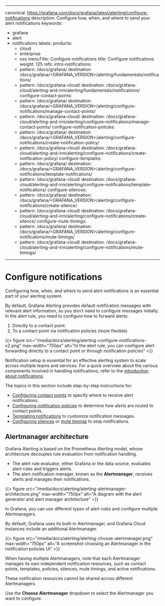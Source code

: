 -----

canonical: https://grafana.com/docs/grafana/latest/alerting/configure-notifications
description: Configure how, when, and where to send your alert notifications
keywords:

- grafana
- alert
- notifications
  labels:
  products:
  - cloud
  - enterprise
  - oss
    menuTitle: Configure notifications
    title: Configure notifications
    weight: 125
    refs:
    intro-notifications:
  - pattern: /docs/grafana/
    destination: /docs/grafana/\<GRAFANA\_VERSION\>/alerting/fundamentals/notifications/
  - pattern: /docs/grafana-cloud/
    destination: /docs/grafana-cloud/alerting-and-irm/alerting/fundamentals/notifications/
    configure-contact-points:
  - pattern: /docs/grafana/
    destination: /docs/grafana/\<GRAFANA\_VERSION\>/alerting/configure-notifications/manage-contact-points/
  - pattern: /docs/grafana-cloud/
    destination: /docs/grafana-cloud/alerting-and-irm/alerting/configure-notifications/manage-contact-points/
    configure-notification-policies:
  - pattern: /docs/grafana/
    destination: /docs/grafana/\<GRAFANA\_VERSION\>/alerting/configure-notifications/create-notification-policy/
  - pattern: /docs/grafana-cloud/
    destination: /docs/grafana-cloud/alerting-and-irm/alerting/configure-notifications/create-notification-policy/
    configure-templates:
  - pattern: /docs/grafana/
    destination: /docs/grafana/\<GRAFANA\_VERSION\>/alerting/configure-notifications/template-notifications/
  - pattern: /docs/grafana-cloud/
    destination: /docs/grafana-cloud/alerting-and-irm/alerting/configure-notifications/template-notifications/
    configure-silences:
  - pattern: /docs/grafana/
    destination: /docs/grafana/\<GRAFANA\_VERSION\>/alerting/configure-notifications/create-silence/
  - pattern: /docs/grafana-cloud/
    destination: /docs/grafana-cloud/alerting-and-irm/alerting/configure-notifications/create-silence/
    configure-mute-timings:
  - pattern: /docs/grafana/
    destination: /docs/grafana/\<GRAFANA\_VERSION\>/alerting/configure-notifications/mute-timings/
  - pattern: /docs/grafana-cloud/
    destination: /docs/grafana-cloud/alerting-and-irm/alerting/configure-notifications/mute-timings/

-----

# Configure notifications

Configuring how, when, and where to send alert notifications is an essential part of your alerting system.

By default, Grafana Alerting provides default notification messages with relevant alert information, so you don't need to configure messages initially. In the alert rule, you need to configure how to forward alerts:

1. Directly to a contact point.
2. To a contact point via notification policies (more flexible).

{{\< figure src="/media/docs/alerting/alerting-configure-notifications-v2.png" max-width="750px" alt="In the alert rule, you can configure alert forwarding directly to a contact point or through notification policies" \>}}

Notification setup is essential for an effective alerting system to scale across multiple teams and services. For a quick overview about the various components involved in handling notifications, refer to the [introduction about notifications](ref:intro-notifications).

The topics in this section include step-by-step instructions for:

- [Configuring contact points](ref:configure-contact-points) to specify where to receive alert notifications.
- [Configuring notification policies](ref:configure-notification-policies) to determine how alerts are routed to contact points.
- [Templating notifications](ref:configure-templates) to customize notification messages.
- [Configuring silences](ref:configure-silences) or [mute timings](ref:configure-mute-timings) to stop notifications.

## Alertmanager architecture

Grafana Alerting is based on the Prometheus Alerting model, whose architecture decouples rule evaluation from notification handling.

- The alert rule evaluator, either Grafana or the data source, evaluates alert rules and triggers alerts.
- The alert notification manager, known as the **Alertmanager**, receives alerts and manages their notifications.

{{\< figure src="/media/docs/alerting/alerting-alertmanager-architecture.png" max-width="750px" alt="A diagram with the alert generator and alert manager architecture" \>}}

In Grafana, you can use different types of alert rules and configure multiple Alertmanagers.

By default, Grafana uses its built-in Alertmanager, and Grafana Cloud instances include an additional Alertmanager.

{{\< figure src="/media/docs/alerting/alerting-choose-alertmanager.png" max-width="750px" alt="A screenshot choosing an Alertmanager in the notification policies UI" \>}}

When having multiple Alertmanagers, note that each Alertmanager manages its own independent notification resources, such as contact points, templates, policies, silences, mute timings, and active notifications.

These notification resources cannot be shared across different Alertmanagers.

Use the **Choose Alertmanager** dropdown to select the Alertmanager you want to configure.
